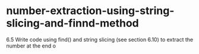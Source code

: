 # number-extraction-using-string-slicing-and-finnd-method
6.5 Write code using find() and string slicing (see section 6.10) to extract the number at the end o
